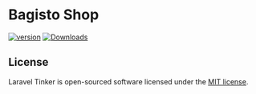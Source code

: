 # Bagisto Shop

[![version][packagist-version]][packagist-url]
[![Downloads][packagist-downloads]][packagist-url]

[packagist-url]: https://packagist.org/packages/bagisto-packages/shop
[packagist-version]: https://img.shields.io/packagist/v/bagisto-packages/shop.svg?style=flat
[packagist-downloads]: https://img.shields.io/packagist/dm/bagisto-packages/shop.svg?style=flat

## License

Laravel Tinker is open-sourced software licensed under the [MIT license](https://opensource.org/licenses/MIT).
